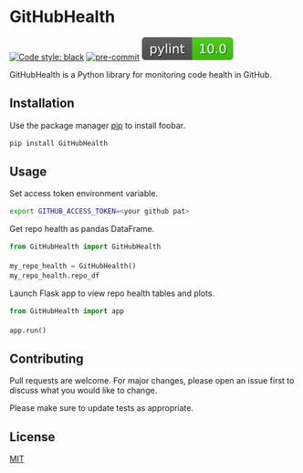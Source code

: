 # GitHubHealth

[![Code style: black](https://img.shields.io/badge/code%20style-black-000000.svg)](https://github.com/psf/black)
[![pre-commit](https://img.shields.io/badge/pre--commit-enabled-brightgreen?logo=pre-commit&logoColor=white)](https://github.com/pre-commit/pre-commit)
[![pylint](https://github.com/ckear1989/github/blob/dev/data/pylint.svg)](https://github.com/jongracecox/anybadge)

GitHubHealth is a Python library for monitoring code health in GitHub.

## Installation

Use the package manager [pip](https://pip.pypa.io/en/stable/) to install foobar.

```bash
pip install GitHubHealth
```

## Usage
Set access token environment variable.
```bash
export GITHUB_ACCESS_TOKEN=<your github pat>
```


Get repo health as pandas DataFrame.
```python
from GitHubHealth import GitHubHealth

my_repo_health = GitHubHealth()
my_repo_health.repo_df
```

Launch Flask app to view repo health tables and plots.
```python
from GitHubHealth import app

app.run()
```

## Contributing
Pull requests are welcome. For major changes, please open an issue first to discuss what you would like to change.

Please make sure to update tests as appropriate.

## License
[MIT](https://choosealicense.com/licenses/mit/)
